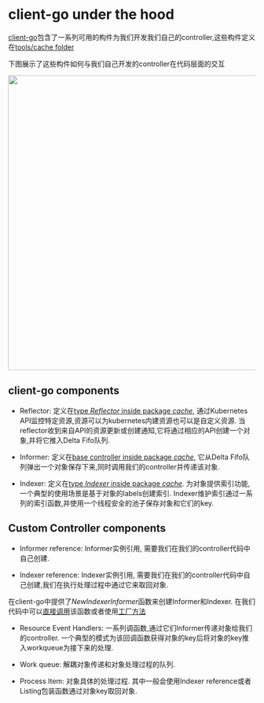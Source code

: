 # client-go under the hood

[client-go](https://github.com/kubernetes/client-go/)包含了一系列可用的构件为我们开发我们自己的controller,这些构件定义在[tools/cache folder](https://github.com/kubernetes/client-go/tree/master/tools/cache)

下图展示了这些构件如何与我们自己开发的controller在代码层面的交互

<p align="center">
  <img src="images/client-go-controller-interaction.jpeg" height="600" width="700"/>
</p>

## client-go components

* Reflector: 定义在[type *Reflector* inside package *cache*](https://github.com/kubernetes/client-go/blob/master/tools/cache/reflector.go),
通过Kubernetes API监控特定资源,资源可以为kubernetes内建资源也可以是自定义资源.
当reflector收到来自API的资源更新或创建通知,它将通过相应的API创建一个对象,并将它推入Delta Fifo队列.

* Informer: 定义在[base controller inside package *cache*](https://github.com/kubernetes/client-go/blob/master/tools/cache/controller.go),
它从Delta Fifo队列弹出一个对象保存下来,同时调用我们的controller并传递该对象.

* Indexer: 定义在[type *Indexer* inside package *cache*](https://github.com/kubernetes/client-go/blob/master/tools/cache/index.go).
为对象提供索引功能,一个典型的使用场景是基于对象的labels创建索引.
Indexer维护索引通过一系列的索引函数,并使用一个线程安全的池子保存对象和它们的key.


## Custom Controller components

* Informer reference: Informer实例引用,
需要我们在我们的controller代码中自己创建.

* Indexer reference: Indexer实例引用,
需要我们在我们的controller代码中自己创建,我们在执行处理过程中通过它来取回对象.

在client-go中提供了*NewIndexerInformer*函数来创建Informer和Indexer.
在我们代码中可以[直接调用](https://github.com/kubernetes/client-go/blob/master/examples/workqueue/main.go#L174)该函数或者使用[工厂方法](https://github.com/kubernetes/sample-controller/blob/master/main.go#L61)

* Resource Event Handlers: 一系列调函数,通过它们Informer传递对象给我们的controller.
一个典型的模式为该回调函数获得对象的key后将对象的key推入workqueue为接下来的处理.

* Work queue: 解耦对象传递和对象处理过程的队列.

* Process Item: 对象具体的处理过程.
其中一般会使用Indexer reference或者Listing包装函数通过对象key取回对象.